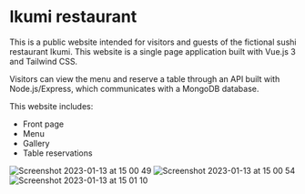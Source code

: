 # Ikumi restaurant

This is a public website intended for visitors and guests of the fictional sushi restaurant Ikumi.
This website is a single page application built with Vue.js 3 and Tailwind CSS.

Visitors can view the menu and reserve a table through an API built with Node.js/Express, which communicates with a MongoDB database.

This website includes:

- Front page
- Menu
- Gallery 
- Table reservations

![Screenshot 2023-01-13 at 15 00 49](https://user-images.githubusercontent.com/78862890/212337580-4dc48736-c5a3-4b87-b60c-eac72ea4b768.png)
![Screenshot 2023-01-13 at 15 00 54](https://user-images.githubusercontent.com/78862890/212337589-424dc335-8385-44d4-8cb5-8e8ce22bf82c.png)
![Screenshot 2023-01-13 at 15 01 10](https://user-images.githubusercontent.com/78862890/212337597-9973e0fa-36de-44d0-84ae-7b33fa215690.png)
